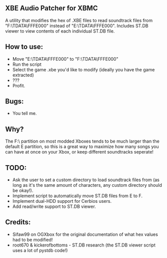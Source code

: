 ## XBE Audio Patcher for XBMC
A utility that modifies the hex of .XBE files to read soundtrack files from "F:\TDATA\FFFE000" instead of "E:\TDATA\FFFE000". Includes ST.DB viewer to view contents of each individual ST.DB file. 

## How to use:
- Move "E:\TDATA\FFFE000" to "F:\TDATA\FFFE000"
- Run the script
- Select the game .xbe you'd like to modify (ideally you have the game extracted)
- ???
- Profit.

## Bugs:
- You tell me.

## Why?
The F:\ partition on most modded Xboxes tends to be much larger than the default E partition, so this is a great way to maximize how many songs you can have at once on your Xbox, or keep different soundtracks seperate!

## TODO:
- Ask the user to set a custom directory to load soundtrack files from (as long as it's the same amount of characters, any custom directory should be okay!).
- Implement script to automatically move ST.DB files from E to F.
- Implement dual-HDD support for Cerbios users.
- Add read/write support to ST.DB viewer.

## Credits:
- Sifaw99 on OGXbox for the original documentation of what hex values had to be modified!
- root670 & kickerofbottoms - ST.DB research (the ST.DB viewer script uses a lot of pystdb code!)
